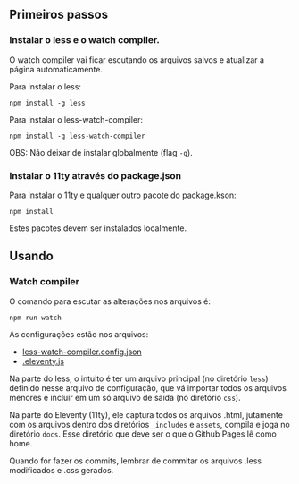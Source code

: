 ## Primeiros passos

### Instalar o less e o watch compiler.

O watch compiler vai ficar escutando os arquivos salvos e atualizar a página automaticamente.

Para instalar o less:
```
npm install -g less
```

Para instalar o less-watch-compiler:
```
npm install -g less-watch-compiler
```

OBS: Não deixar de instalar globalmente (flag `-g`).

### Instalar o 11ty através do package.json

Para instalar o 11ty e qualquer outro pacote do package.kson:
```
npm install
```

Estes pacotes devem ser instalados localmente.

## Usando

### Watch compiler

O comando para escutar as alterações nos arquivos é:

```
npm run watch
```

As configurações estão nos arquivos:
 - [less-watch-compiler.config.json](./less-watch-compiler.config.json)
 - [.eleventy.js](./.eleventy.js)


Na parte do less, o intuito é ter um arquivo principal (no diretório `less`) definido nesse arquivo de configuração, que vá importar todos os arquivos menores e incluir em um só arquivo de saída (no diretório `css`).

Na parte do Eleventy (11ty), ele captura todos os arquivos .html, jutamente com os arquivos dentro dos diretórios `_includes` e `assets`, compila e joga no diretório `docs`. Esse diretório que deve ser o que o Github Pages lê como home.

Quando for fazer os commits, lembrar de commitar os arquivos .less modificados e .css gerados.